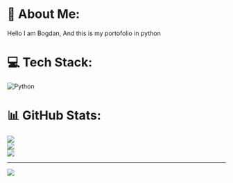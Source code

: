 # 💫 About Me:
Hello I am Bogdan, And this is my portofolio in python<br>


# 💻 Tech Stack:
![Python](https://img.shields.io/badge/python-3670A0?style=for-the-badge&logo=python&logoColor=ffdd54)
# 📊 GitHub Stats:
![](https://github-readme-stats.vercel.app/api?username=BogdanSimboteanu&theme=cobalt&hide_border=false&include_all_commits=false&count_private=false)<br/>
![](https://github-readme-streak-stats.herokuapp.com/?user=BogdanSimboteanu&theme=cobalt&hide_border=false)<br/>
![](https://github-readme-stats.vercel.app/api/top-langs/?username=BogdanSimboteanu&theme=cobalt&hide_border=false&include_all_commits=false&count_private=false&layout=compact)

---
[![](https://visitcount.itsvg.in/api?id=BogdanSimboteanu&icon=0&color=0)](https://visitcount.itsvg.in)

<!-- Proudly created with GPRM ( https://gprm.itsvg.in ) -->
